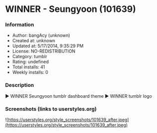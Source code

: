 # WINNER - Seungyoon (101639)

### Information
- Author: bangAcy (unknown)
- Created at: unknown
- Updated at: 5/17/2014, 9:35:29 PM
- License: NO-REDISTRIBUTION
- Category: tumblr
- Rating: undefined
- Total installs: 41
- Weekly installs: 0


### Description
► WINNER Seungyoon tumblr dashboard theme 
► WINNER tumblr logo


### Screenshots (links to userstyles.org)
![https://userstyles.org/style_screenshots/101639_after.jpeg](https://userstyles.org/style_screenshots/101639_after.jpeg)


